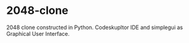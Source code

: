 # 2048-clone

2048 clone constructed in Python. Codeskupltor IDE and simplegui as Graphical User Interface.
